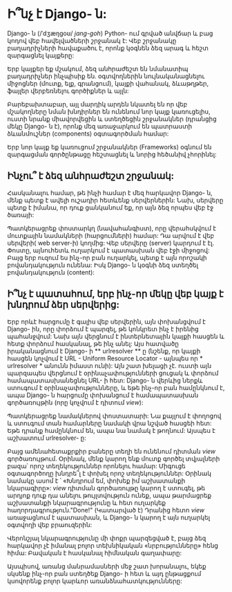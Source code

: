 # Ի՞նչ է Django- ն:

Django- ն (/ˈdʒæŋɡoʊ/ *jang-goh*) Python- ում գրված անվճար և բաց կոդով վեբ հավելվածների շրջանակ է: Վեբ շրջանակը բաղադրիչների հավաքածու է, որոնք կօգնեն ձեզ արագ և հեշտ զարգացնել կայքերը:

Երբ կայքեր եք մշակում, ձեզ անհրաժեշտ են նմանատիպ բաղադրիչներ ինչպիսիք են. օգտվողներին նույնականացնելու միջոցներ (մուտք, ելք, գրանցում), կայքի վահանակ, ձևաթղթեր, ֆայլեր վերբեռնելու գործիքներ և այլն:

Բարեբախտաբար, այլ մարդիկ արդեն նկատել են որ վեբ մշակողները նման խնդիրներ են ունենում նոր կայք կառուցելիս, ուստի նրանք միավորվեցին և ստեղծեցին շրջանակներ (դրանցից մեկը Django- ն է), որոնք մեզ առաջարկում են պատրաստի ձևանմուշներ (components) օգտագործման համար:

Երբ նոր կայք եք կառուցում շրջանակներ (Frameworks) օգնում են զարգացման գործընթացը հեշտացնել և նորից հեծանիվ չհորինել:

## Ինչու՞ է ձեզ անհրաժեշտ շրջանակ:

Հասկանալու համար, թե ինչի համար է մեզ հարկավոր Django- ն, մենք պետք է ավելի ուշադիր հետևենք սերվերներին: Նախ, սերվերը պետք է իմանա, որ դուք ցանկանում եք, որ այն ձեզ որպես վեբ էջ ծառայի:

Պատկերացրեք փոստարկղ (նավահանգիստ), որը վերահսկվում է մուտքային նամակների (հարցումների) համար: Դա արվում է վեբ սերվերի( web server-ի) կողմից: Վեբ սերվերը (server) կարդում է էլ. Փոստը, այնուհետև ուղարկում է պատասխան վեբ էջի միջոցով: Բայց երբ ուզում ես ինչ-որ բան ուղարկել, պետք է այն որոշակի բովանդակություն ունենա: Իսկ Django- ն կօգնի ձեզ ստեղծել բովանդակություն (content):

## Ի՞նչ է պատահում, երբ ինչ-որ մեկը վեբ կայք է խնդրում ձեր սերվերից:

Երբ որևէ հարցումը է գալիս վեբ սերվերին, այն փոխանցվում է Django- ին, որը փորձում է պարզել, թե կոնկրետ ինչ է իրենից պահանջվում: Նախ այն վերցնում է ինտերնետային կայքի հասցեն և հետք փորձում հասկանալ, թե ինչ անել: Այս հատվածը իրականացնում է Django- ի ** urlresolver ** ը (նշենք, որ կայքի հասցեն կոչվում է URL - Uniform Resource Locator - այնպես որ * urlresolver * անունն իմաստ ունի): Այն շատ խելացի չէ. ուստի այն պարզապես վերցնում է օրինաչափությունների ցուցակ և փորձում համապատասխանեցնել URL- ի հետ: Django- ն վերևից ներքև ստուգում է օրինաչափությունները, և եթե ինչ-որ բան համընկնում է, ապա Django- ն հարցումը փոխանցում է համապատասխան գործառույթին (որը կոչվում է դիտում *view*):

Պատկերացրեք նամակներով փոստատարի: Նա քայլում է փողոցով և ստուգում տան համարները նամակի վրա նշված հասցեի հետ: Եթե ​​դրանք համընկնում են, ապա նա նամակ է թողնում: Այսպես է աշխատում urlresolver- ը:

Բայց ամենահետաքրքիր բաները տեղի են ունենում դիտման *view* գործառույթում. Օրինակ, մենք կարող ենք մուտք գործել տվյալների բազա՝ որոշ տեղեկություններ որոնելու համար: Միգուցե օգտագործողը խնդրե՞լ է փոխել որոշ տեղեկություններ: Օրինակ նամակը ասոմ է ՝ «Խնդրում եմ, փոխեք իմ աշխատանքի նկարագիրը»: *view* դիտման գործառույթը կարող է ստուգել, թե ​​արդյոք դուք դա անելու թույլտվություն ունեք, ապա թարմացրեք աշխատանքի նկարագրությունը և հետ ուղարկեք հաղորդագրություն."Done!" (Կատարված է) Դրանից հետո *view* առաջացնում է պատասխան, և Django- ն կարող է այն ուղարկել օգտվողի վեբ բրաուզերին:

Վերոնշյալ նկարագրությունը մի փոքր պարզեցված է, բայց ձեզ հարկավոր չէ իմանալ բոլոր տեխնիկական «նրբությունները» հենց հիմա: Բավական է հասկանալ հիմնական գաղափարը: 

Այսպիսով, առանց մանրամասների մեջ շատ խորանալու, եկեք սկսենք ինչ-որ բան ստեղծեք Django- ի հետ և այդ ընթացքում կսովորենք բոլոր կարևոր առանձնահատկությունները: